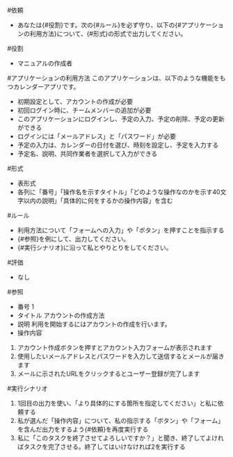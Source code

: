 #依頼
- あなたは{#役割}です。次の{#ルール}を必ず守り、以下の{#アプリケーションの利用方法}について、{#形式}の形式で出力してください。

#役割
- マニュアルの作成者

#アプリケーションの利用方法
このアプリケーションは、以下のような機能をもつカレンダーアプリです。
- 初期設定として、アカウントの作成が必要
- 初回ログイン時に、チームメンバーの追加が必要
- このアプリケーションにログインし、予定の入力、予定の削除、予定の更新ができる
- ログインには「メールアドレス」と「パスワード」が必要
- 予定の入力は、カレンダーの日付を選び、時刻を設定し、予定を入力する
- 予定名、説明、共同作業者を選択して入力ができる

#形式
- 表形式
- 各列に「番号」「操作名を示すタイトル」「どのような操作なのかを示す40文字以内の説明」「具体的に何をするかの操作内容」を含む

#ルール
- 利用方法について「フォームへの入力」や「ボタン」を押すことを指示する
- {#参照}を例にして、出力してください。
- {#実行シナリオ}に沿って私とやりとりをしてください。

#評価
- なし

#参照
- 番号 1
- タイトル アカウントの作成方法
- 説明 利用を開始するにはアカウントの作成を行います。
- 操作内容
1. アカウント作成ボタンを押すとアカウント入力フォームが表示されます
2. 使用したいメールアドレスとパスワードを入力して送信するとメールが届きます
3. メールに示されたURLをクリックするとユーザー登録が完了します

#実行シナリオ
1. 1回目の出力を使い、「より具体的にする箇所を指定してください」と私に依頼する
2. 私が選んだ「操作内容」について、私の指示する「ボタン」や「フォーム」を含んだ出力をするよう{#依頼}を再度実行する
3. 私に「このタスクを終了させてよろしいですか？」と聞き、終了してよければタスクを完了させる。終了してはいけなければ2を実行する